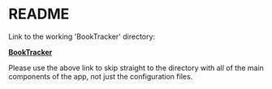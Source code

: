 # README

Link to the working 'BookTracker' directory:

[**BookTracker**]([./BookTracker](https://github.com/ZhigangQiao/BookTracker))

Please use the above link to skip straight to the directory with all of the main components of the app, not just the configuration files.
